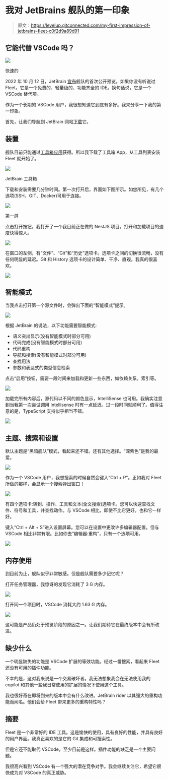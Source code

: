 # 我对 JetBrains 舰队的第一印象

> 原文：<https://levelup.gitconnected.com/my-first-impression-of-jetbrains-fleet-c0f2d9a89d91>

## 它能代替 VSCode 吗？

![](img/a41248ece7d8b0b6249a241461a0d209.png)

快速的

2022 年 10 月 12 日，JetBrain [宣布](https://blog.jetbrains.com/fleet/2022/10/introducing-the-fleet-public-preview/)舰队的首次公开预览。如果你没有听说过 Fleet，它是一个免费的、轻量级的、功能齐全的 IDE。换句话说，它是一个 VSCode 替代项。

作为一个长期的 VSCode 用户，我很想知道它到底有多好。我来分享一下我的第一印象。

首先，让我们导航到 JetBrain 网站[下载](https://www.jetbrains.com/fleet/download/)它。

## 装置

舰队目前只能通过[工具箱应用](https://www.jetbrains.com/toolbox-app/)获得。所以我下载了工具箱 App，从工具列表安装 Fleet 就开始了。

![](img/6f2aedd80d29749a96b65beb75d81d7f.png)

JetBrain 工具箱

下载和安装需要几分钟时间。第一次打开后，界面如下图所示。如您所见，有几个选项(SSH、GIT、Docker)可用于连接。

![](img/0212be60c796aae43c268447a8d6e6f9.png)

第一屏

点击打开按钮，我打开了一个我目前正在做的 NestJS 项目。打开和加载项目的速度快得惊人。

![](img/25369e04ba4e2a4706bbe0d6051fd51c.png)

在窗口的左侧，有“文件”、“Git”和“历史”选项卡。选项卡之间的切换很流畅，没有任何明显的延迟。Git 和 History 选项卡的设计简单、干净、直观。我真的很喜欢。

![](img/25b9f4cdf952bd6b2a569e67a5c5f254.png)

## 智能模式

当我点击打开第一个源文件时，会弹出下面的“智能模式”提示。

![](img/8a545c1e14ba1ec6255da5dcfc86e0aa.png)

根据 JetBrain 的说法，以下功能需要智能模式:

*   语义突出显示(没有智能模式时部分可用)
*   代码完成(没有智能模式时部分可用)
*   代码重构
*   导航和搜索(没有智能模式时部分可用)
*   查找用法
*   参数和表达式的类型信息检索

点击“启用”按钮，需要一段时间来加载和更新一些东西，如依赖关系，索引等。

![](img/1fc536d56a3c87c82bb8e3665fc40b15.png)

加载完所有内容后，源代码以不同的颜色显示，IntelliSense 也可用。我确实注意到当我第一次尝试调用 Intellisense 时有一点延迟。过一段时间就顺利了。值得注意的是，TypeScript 支持似乎相当不错。

![](img/d92bae94a91ec11ab7b3494b52af2b48.png)

## 主题、搜索和设置

默认主题是“黑暗舰队”模式，看起来还不错。还有其他选择。“深紫色”是我的最爱。

![](img/793a0d92746af0923ce62c4fb49f427d.png)

作为一个 VSCode 用户，我想搜索的时候自然会键入“Ctrl + P”。正如我对 Fleet 所做的那样，会显示一个搜索弹出窗口！

![](img/d018c8b68fbe844d8286efde9109a088.png)

有四个选项卡:转到、操作、工具和文本(全文搜索)选项卡。您可以快速查找文件、符号和工具，并查找动作。与 VSCode 相比，即使不比它更好，也和它一样好。

键入“Ctrl + Alt + S”进入设置屏幕。您可以在设置中更改许多编辑器配置。但与 VSCode 相比非常有限。比如你去“编辑器:重构”，只有一个选项可用。

![](img/f0eded77fb2962f333f8a59f0dc6c2c3.png)

## 内存使用

到目前为止，舰队似乎非常敏感。但是舰队需要多少记忆呢？

打开任务管理器，我惊讶的发现它消耗了 3 G 内存。

![](img/9b1895fe36c47c23c427e3c4643079a7.png)

打开同一个项目时，VSCode 消耗大约 1.63 G 内存。

![](img/768596f5238d24a88d8550c1a2497714.png)

这可能是产品仍处于预览阶段的原因之一。让我们期待它在最终版本中会有所改进。

## 缺少什么

一个明显缺失的功能是 VSCode 扩展的等效功能。经过一番搜索，看起来 Fleet 还没有可用的插件功能。

不幸的是，这对我来说是一个交易破坏者。我无法想象我会在无法使用我的 copilot 和其他一些我日常使用的扩展的情况下使用这个工具。

我也很好奇在即将到来的版本中会有什么改进。JetBrain rider 以其强大的重构功能而闻名。他们会给 Fleet 带来更多的重构特性吗？

## 摘要

Fleet 是一个非常好的 IDE 工具。这是愉快的使用，具有良好的性能，并具有良好的用户界面。我真正喜欢的是它的 Git 集成和可搜索性。

但是它还不能取代 VSCode，至少目前是这样。插件功能的缺乏是一个主要问题。

我很高兴看到 VSCode 有一个强大的潜在竞争对手。我会继续关注它，希望它很快成为对 VSCode 的真正威胁。